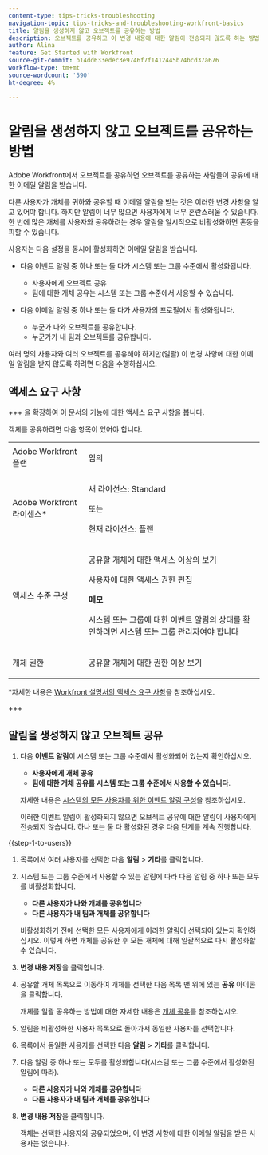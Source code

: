 ```yaml
---
content-type: tips-tricks-troubleshooting
navigation-topic: tips-tricks-and-troubleshooting-workfront-basics
title: 알림을 생성하지 않고 오브젝트를 공유하는 방법
description: 오브젝트를 공유하고 이 변경 내용에 대한 알림이 전송되지 않도록 하는 방법을 알아봅니다. 이 기능은 개체를 대량으로 공유할 때 특히 유용합니다.
author: Alina
feature: Get Started with Workfront
source-git-commit: b14dd633edec3e9746f7f1412445b74bcd37a676
workflow-type: tm+mt
source-wordcount: '590'
ht-degree: 4%

---
```



# 알림을 생성하지 않고 오브젝트를 공유하는 방법

<!--Audited: 12/2024-->

Adobe Workfront에서 오브젝트를 공유하면 오브젝트를 공유하는 사람들이 공유에 대한 이메일 알림을 받습니다.

다른 사용자가 개체를 귀하와 공유할 때 이메일 알림을 받는 것은 이러한 변경 사항을 알고 있어야 합니다. 하지만 알림이 너무 많으면 사용자에게 너무 혼란스러울 수 있습니다. 한 번에 많은 개체를 사용자와 공유하려는 경우 알림을 일시적으로 비활성화하면 혼동을 피할 수 있습니다.

사용자는 다음 설정을 동시에 활성화하면 이메일 알림을 받습니다.

* 다음 이벤트 알림 중 하나 또는 둘 다가 시스템 또는 그룹 수준에서 활성화됩니다.

   * 사용자에게 오브젝트 공유
   * 팀에 대한 개체 공유는 시스템 또는 그룹 수준에서 사용할 수 있습니다.
* 다음 이메일 알림 중 하나 또는 둘 다가 사용자의 프로필에서 활성화됩니다.

   * 누군가 나와 오브젝트를 공유합니다.
   * 누군가가 내 팀과 오브젝트를 공유합니다.

여러 명의 사용자와 여러 오브젝트를 공유해야 하지만(일괄) 이 변경 사항에 대한 이메일 알림을 받지 않도록 하려면 다음을 수행하십시오.

## 액세스 요구 사항

+++ 을 확장하여 이 문서의 기능에 대한 액세스 요구 사항을 봅니다.

객체를 공유하려면 다음 항목이 있어야 합니다.

<table style="table-layout:auto"> 
 <col> 
 <col> 
 <tbody> 
  <tr> 
   <td role="rowheader">Adobe Workfront 플랜</td> 
   <td> <p>임의 </p> </td> 
  </tr> 
  <tr> 
   <td role="rowheader">Adobe Workfront 라이센스*</td> 
   <td> <p>새 라이선스: Standard</p> 
   또는
   <p>현재 라이선스: 플랜</p>
   </td> 
  </tr> 
  <tr> 
   <td role="rowheader">액세스 수준 구성</td> 
   <td> <p>공유할 개체에 대한 액세스 이상의 보기</p>
   <p>사용자에 대한 액세스 권한 편집</p>
   <p><b>메모</b></p>
   <p> 시스템 또는 그룹에 대한 이벤트 알림의 상태를 확인하려면 시스템 또는 그룹 관리자여야 합니다</p>
    </td> 
  </tr> 
  <tr> 
   <td role="rowheader">개체 권한</td> 
   <td> <p>공유할 개체에 대한 권한 이상 보기</p></td> 
  </tr> 
 </tbody> 
</table>

*자세한 내용은 [Workfront 설명서의 액세스 요구 사항](/help/quicksilver/administration-and-setup/add-users/access-levels-and-object-permissions/access-level-requirements-in-documentation.md)을 참조하십시오.

+++

## 알림을 생성하지 않고 오브젝트 공유

1. 다음 **이벤트 알림**&#x200B;이 시스템 또는 그룹 수준에서 활성화되어 있는지 확인하십시오.

   * **사용자에게 개체 공유**
   * **팀에 대한 개체 공유를 시스템 또는 그룹 수준에서 사용할 수 있습니다**.

   자세한 내용은 [시스템의 모든 사용자를 위한 이벤트 알림 구성](/help/quicksilver/administration-and-setup/manage-workfront/emails/configure-event-notifications-for-everyone-in-the-system.md)을 참조하십시오.

   이러한 이벤트 알림이 활성화되지 않으면 오브젝트 공유에 대한 알림이 사용자에게 전송되지 않습니다. 하나 또는 둘 다 활성화된 경우 다음 단계를 계속 진행합니다.

{{step-1-to-users}}

1. 목록에서 여러 사용자를 선택한 다음 **알림** > **기타**&#x200B;를 클릭합니다.
1. 시스템 또는 그룹 수준에서 사용할 수 있는 알림에 따라 다음 알림 중 하나 또는 모두를 비활성화합니다.

   * **다른 사용자가 나와 개체를 공유합니다**
   * **다른 사용자가 내 팀과 개체를 공유합니다**

   비활성화하기 전에 선택한 모든 사용자에게 이러한 알림이 선택되어 있는지 확인하십시오. 이렇게 하면 개체를 공유한 후 모든 개체에 대해 일괄적으로 다시 활성화할 수 있습니다.

1. **변경 내용 저장**&#x200B;을 클릭합니다.
1. 공유할 개체 목록으로 이동하여 개체를 선택한 다음 목록 맨 위에 있는 **공유** 아이콘을 클릭합니다.

   개체를 일괄 공유하는 방법에 대한 자세한 내용은 [개체 공유](/help/quicksilver/workfront-basics/grant-and-request-access-to-objects/share-an-object.md)를 참조하십시오.

1. 알림을 비활성화한 사용자 목록으로 돌아가서 동일한 사용자를 선택합니다.
1. 목록에서 동일한 사용자를 선택한 다음 **알림** > **기타**&#x200B;를 클릭합니다.
1. 다음 알림 중 하나 또는 모두를 활성화합니다(시스템 또는 그룹 수준에서 활성화된 알림에 따라).

   * **다른 사용자가 나와 개체를 공유합니다**
   * **다른 사용자가 내 팀과 개체를 공유합니다**

1. **변경 내용 저장**&#x200B;을 클릭합니다.

   객체는 선택한 사용자와 공유되었으며, 이 변경 사항에 대한 이메일 알림을 받은 사용자는 없습니다.






